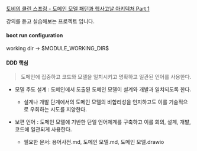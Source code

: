 [토비의 클린 스프링 - 도메인 모델 패턴과 헥사고날 아키텍처 Part 1](https://www.inflearn.com/course/%ED%86%A0%EB%B9%84-%ED%81%B4%EB%A6%B0%EC%8A%A4%ED%94%84%EB%A7%81-%EB%8F%84%EB%A9%94%EC%9D%B8%EB%AA%A8%EB%8D%B8%ED%8C%A8%ED%84%B4-%ED%97%A5%EC%82%AC%EA%B3%A0%EB%82%A0-part1)

강의를 듣고 실습해보는 프로젝트 입니다.


#### boot run configuration 
working dir -> \$MODULE_WORKING_DIR\$

#### DDD 핵심
> 도메인에 집중하고 코드와 모델을 일치시키고 명확하고 일관된 언어를 사용한다.

- 모델 주도 설계 : 도메인에서 도출된 도메인 모델이 설계와 개발과 일치되도록 한다. 
  - 설계나 개발 단계에서의 도메인 모델의 비합리성을 인지하고도 이를 기술적으로 우회하는 시도를 지양한다. 

- 보편 언어 : 도메인 모델에 기반한 단일 언어체계를 구축하고 이를 회의, 설계, 개발, 코드에 일관되게 사용한다.
  - 필요한 문서: 용어사전.md, 도메인 모델.md, 도메인 모델.drawio 